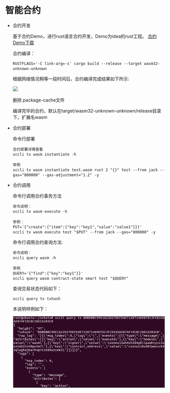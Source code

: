 # 智能合约


- 合约开发

  基于合约Demo，进行rust语言合约开发，Demo为idea的rust工程。
  [合约Demo下载](https://github.com/XAbaiyangdian/xchaindoc/blob/2.0/source/ApplicationAccess/contract/test.zip)

  合约编译：

  ```
  RUSTFLAGS='-C link-arg=-s' cargo build --release --target wasm32-unknown-unknown
  ```

  根据网络情况稍等一段时间后，合约编译完成结果如下所示:

  ![](contract1.png)

  删除.package-cache文件

  编译完毕的合约，默认在target/wasm32-unknown-unknown/release目录下，扩展名wasm

- 合约部署

  命令行部署

  ```
  合约部署详情查看
  xccli tx wasm instantiate -h

  举例
  xccli tx wasm instantiate test.wasm rust 2 "{}" test --from jack --gas="800000" --gas-adjustment="1.2" -y
  ```

- 合约调用

  命令行调用合约事务方法

  ```
  命令说明：
  xccli tx wasm execute -h

  举例：
  PUT='{"create":{"item":{"key":"key1","value":"value1"}}}'
  xccli tx wasm execute test "$PUT" --from jack --gas="800000" -y
  ```

  命令行调用合约查询方法:

  ```
  命令说明：
  xccli query wasm -h

  举例
  QUERY='{"find":{"key":"key1"}}'
  xccli query wasm contract-state smart test "$QUERY"
  ```

  查询交易状态代码如下：

  ```
  xccli query tx txhash
  ```

  本说明样例如下：

  ![](contract2.png)
